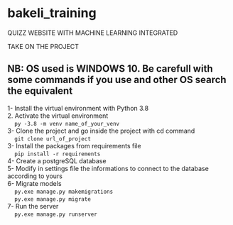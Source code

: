 # bakeli_training
QUIZZ WEBSITE WITH MACHINE LEARNING INTEGRATED

TAKE ON THE PROJECT
## NB: OS used is WINDOWS 10. Be carefull with some commands if you use and other OS search the equivalent  
1- Install the virtual environment with Python 3.8  
2. Activate the virtual environment  
&nbsp;&nbsp;&nbsp;&nbsp;`py -3.8 -m venv name_of_your_venv`  
3- Clone the project and go inside the project with cd command  
&nbsp;&nbsp;&nbsp;&nbsp;`git clone url_of_project`  
3- Install the packages from requirements file  
&nbsp;&nbsp;&nbsp;&nbsp;`pip install -r requirements`   
4- Create a postgreSQL database  
5- Modify in settings file the informations to connect to the database according to yours  
6- Migrate models  
&nbsp;&nbsp;&nbsp;&nbsp;`py.exe manage.py makemigrations`  
&nbsp;&nbsp;&nbsp;&nbsp;`py.exe manage.py migrate`  
7- Run the server  
&nbsp;&nbsp;&nbsp;&nbsp;`py.exe manage.py runserver`  
  

